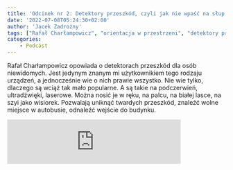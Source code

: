 ```yaml
---
title: 'Odcinek nr 2: Detektory przeszkód, czyli jak nie wpaść na słup'
date: '2022-07-08T05:24:30+02:00'
author: 'Jacek Zadrożny'
tags: ["Rafał Charłampowicz", "orientacja w przestrzeni", "detektory przeszkód", "osoby niewidome"]
categories:
    - Podcast
---
```

Rafał Charłampowicz opowiada o detektorach przeszkód dla osób niewidomych. Jest jedynym znanym mi użytkownikiem tego rodzaju urządzeń, a jednocześnie wie o nich prawie wszystko. Nie wie tylko, dlaczego są wciąż tak mało popularne. A są takie na podczerwień, ultradźwięki, laserowe. Można nosić je w ręku, na palcu, na białej lasce, na szyi jako wisiorek. Pozwalają uniknąć twardych przeszkód, znaleźć wolne miejsce w autobusie, odnaleźć wejście do budynku.


<iframe src="https://anchor.fm/jaczad/embed/episodes/Detektory-przeszkd--czyli-jak-nie-wpa-na-sup-e1kuhmo" height="102px" width="400px" frameborder="0" scrolling="no"></iframe>
